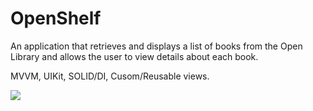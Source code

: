 # OpenShelf
An application that retrieves and displays a list of books from the Open Library and allows the user to view details about each book.

MVVM, UIKit, SOLID/DI, Cusom/Reusable views. 

![](https://media.giphy.com/media/v1.Y2lkPTc5MGI3NjExZDIwZjNmZTdiYTcxODU3Y2Y5ZTExZDRkNjk0M2YxNDA4Mzk0ZTE2NSZjdD1n/bdgeyVccVgy1bpmngj/giphy.gif)
